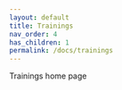 ```yaml
---
layout: default
title: Trainings
nav_order: 4
has_children: 1
permalink: /docs/trainings
---
```



Trainings home page